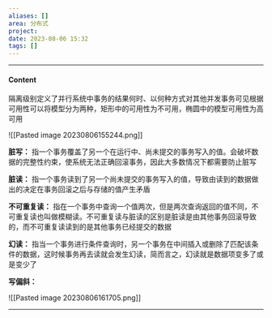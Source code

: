 ```yaml
---
aliases: []
area: 分布式
project: 
date: 2023-08-06 15:32
tags: []
---
```

---
#### Content
隔离级别定义了并行系统中事务的结果何时、以何种方式对其他并发事务可见根据可用性可以将模型分为两种，矩形中的可用性为不可用，椭圆中的模型可用性为高可用

![[Pasted image 20230806155244.png]]

**脏写：**
指一个事务覆盖了另一个在运行中、尚未提交的事务写入的值。会破坏数据的完整性约束，使系统无法正确回滚事务，因此大多数情况下都需要防止脏写

**脏读：**
指一个事务读到了另一个尚未提交的事务写入的值，导致由读到的数据做出的决定在事务回滚之后与存储的值产生矛盾

**不可重复读：**
指在一个事务中查询一个值两次，但是两次查询返回的值不同，不可重复读也叫做模糊读。不可重复读与脏读的区别是脏读是由其他事务回滚导致的，而不可重复读读到的是其他事务已经提交的数据

**幻读：**
指当一个事务进行条件查询时，另一个事务在中间插入或删除了匹配该条件的数据，这时候事务再去读就会发生幻读，简而言之，幻读就是数据项变多了或是变少了

**写偏斜：**


![[Pasted image 20230806161705.png]]

---
